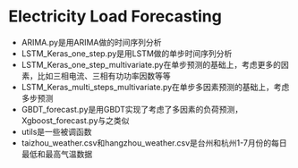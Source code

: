 # Electricity Load Forecasting
* ARIMA.py是用ARIMA做的时间序列分析
* LSTM_Keras_one_step.py是用LSTM做的单步时间序列分析
* LSTM_Keras_one_step_multivariate.py在单步预测的基础上，考虑更多的因素，比如三相电流、三相有功功率因数等等
* LSTM_Keras_multi_steps_multivariate.py在单步多因素预测的基础上，考虑多步预测
* GBDT_forecast.py是用GBDT实现了考虑了多因素的负荷预测，Xgboost_forecast.py与之类似
* utils是一些被调函数
* taizhou_weather.csv和hangzhou_weather.csv是台州和杭州1-7月份的每日最低和最高气温数据
